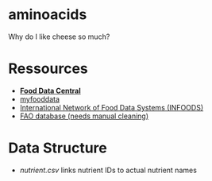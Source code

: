 # aminoacids
Why do I like cheese so much?


# Ressources

* [**Food Data Central**](https://fdc.nal.usda.gov/download-datasets.html)
* [myfooddata](https://tools.myfooddata.com/nutrition-facts-database-spreadsheet.php)
* [International Network of Food Data Systems (INFOODS)](http://www.fao.org/infoods/infoods/tables-and-databases/international-databases/en/)
* [FAO database (needs manual cleaning)](http://www.fao.org/3/AC854T/AC854T00.htm#TOC)

# Data Structure

* *nutrient.csv* links nutrient IDs to actual nutrient names
